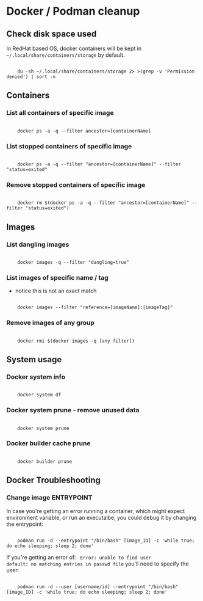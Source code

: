 # Docker / Podman cleanup

## Check disk space used
In RedHat based OS, docker containers will be kept in <code>~/.local/share/containers/storage</code> by default.

<code>
    du -sh ~/.local/share/containers/storage 2> >(grep -v 'Permission denied') | sort -n
</code>

## Containers

### List all containers of specific image

<code>
    docker ps -a -q --filter ancestor=[containerName]
</code>

### List stopped containers of specific image

<code>
    docker ps -a -q --filter "ancestor=[containerName]" --filter "status=exited"
</code>

### Remove stopped containers of specific image

<code>
    docker rm $(docker ps -a -q --filter "ancestor=[containerName]" --filter "status=exited")
</code>

## Images

### List dangling images

<code>
    docker images -q --filter "dangling=true"
</code>

### List images of specific name / tag
- notice this is not an exact match

<code>
    docker images --filter "reference=[imageName]:[imageTag]"
</code>

### Remove images of any group

<code>
    docker rmi $(docker images -q [any filter])
</code>

## System usage

### Docker system info

<code>
    docker system df
</code>

### Docker system prune - remove unused data

<code>
    docker system prune
</code>

### Docker builder cache prune

<code>
    docker builder prune
</code>

## Docker Troubleshooting
### Change image ENTRYPOINT
In case you're getting an error running a container, which might expect environment variable, or run an executalbe, you could debug it by changing the entrypoint:

<code>
    podman run -d --entrypoint "/bin/bash" [image_ID] -c 'while true; do echo sleeping; sleep 2; done'
</code>

If you're getting an error of: <code> Error: unable to find user default: no matching entries in passwd file</code> you'll need to specify the user:

<code>
    podman run -d --user [username/id] --entrypoint "/bin/bash" [image_ID] -c 'while true; do echo sleeping; sleep 2; done'
</code>
